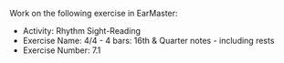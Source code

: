 Work on the following exercise in EarMaster:
- Activity: Rhythm Sight-Reading
- Exercise Name: 4/4 - 4 bars: 16th & Quarter notes - including rests
- Exercise Number: 7.1
